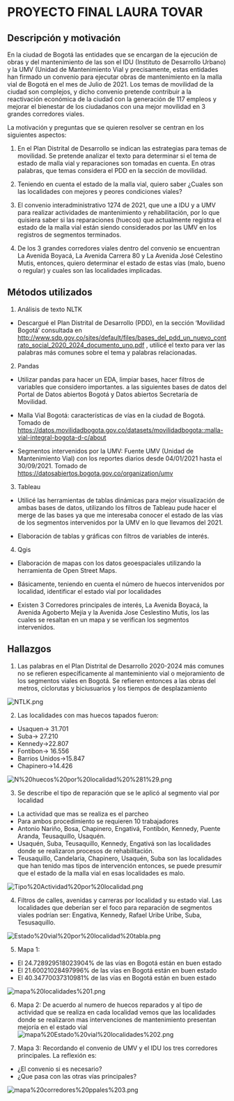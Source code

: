 # PROYECTO FINAL LAURA TOVAR

## Descripción y motivación

En la ciudad de Bogotá las entidades que se encargan de la ejecución de obras y del mantenimiento de las son el IDU (Instituto de Desarrollo Urbano) y la UMV (Unidad de Mantenimiento Vial y precisamente, estas entidades han firmado un convenio para ejecutar obras de mantenimiento en la malla vial de Bogotá en el mes de Julio de 2021. Los temas de movilidad de la ciudad son complejos, y dicho convenio pretende contribuir a la reactivación económica de la ciudad con la generación de 117 empleos y mejorar el bienestar de los ciudadanos con una mejor movilidad en 3 grandes corredores viales. <br>

La motivación y preguntas que se quieren resolver se centran en los siguientes aspectos:

1.	En el Plan Distrital de Desarrollo se indican las estrategias para temas de movilidad. Se pretende analizar el texto para determinar si el tema de estado de malla vial y reparaciones son tomadas en cuenta. En otras palabras, que temas considera el PDD en la sección de movilidad. 

2.	Teniendo en cuenta el estado de la malla vial, quiero saber ¿Cuales son las localidades con mejores y peores condiciones viales?

3.	El convenio interadministrativo 1274 de 2021, que une a IDU y a UMV para realizar actividades de mantenimiento y rehabilitación, por lo que quisiera saber si las reparaciones (huecos) que actualmente registra el estado de la malla vial están siendo considerados por las UMV en los registros de segmentos terminados. 

4.	De los 3 grandes corredores viales dentro del convenio se encuentran La Avenida Boyacá, La Avenida Carrera 80 y La Avenida José Celestino Mutis, entonces, quiero determinar el estado de estas vías (malo, bueno o regular) y cuales son las localidades implicadas.



## Métodos utilizados

1.	Análisis de texto NLTK <br>
-	Descargué el Plan Distrital de Desarrollo (PDD), en la sección ‘Movilidad Bogotá’ consultada en http://www.sdp.gov.co/sites/default/files/bases_del_pdd_un_nuevo_contrato_social_2020_2024_documento_uno.pdf , utilicé el texto para ver las palabras más comunes sobre el tema y palabras relacionadas. 

2.	Pandas <br>
-	Utilizar pandas para hacer un EDA, limpiar bases, hacer filtros de variables que considero importantes. a las siguientes bases de datos del Portal de Datos abiertos Bogotá y Datos abiertos Secretaría de Movilidad.

-	Malla Vial Bogotá: características de vías en la ciudad de Bogotá. Tomado de https://datos.movilidadbogota.gov.co/datasets/movilidadbogota::malla-vial-integral-bogota-d-c/about 

-	Segmentos intervenidos por la UMV: Fuente UMV (Unidad de Mantenimiento Vial) con los reportes diarios desde 04/01/2021 hasta el 30/09/2021. Tomado de https://datosabiertos.bogota.gov.co/organization/umv 

3.	Tableau <br>
-	Utilicé las herramientas de tablas dinámicas para mejor visualización de ambas bases de datos, utilizando los filtros de Tableau pude hacer el merge de las bases ya que me interesaba conocer el estado de las vías de los segmentos intervenidos por la UMV en lo que llevamos del 2021.

-	Elaboración de tablas y gráficas con filtros de variables de interés. 

4.	Qgis <br>
-	Elaboración de mapas con los datos geoespaciales utilizando la herramienta de Open Street Maps.

-	Básicamente, teniendo en cuenta el número de huecos intervenidos por localidad,  identificar el estado vial por localidades

-	Existen 3 Corredores principales de interés, La Avenida Boyacá, la Avenida Agoberto Mejía y la Avenida Jose Ceslestino Mutis, los las cuales se resaltan en un mapa y se verifican los segmentos intervenidos.



## Hallazgos

1. Las palabras en el Plan Distrital de Desarrollo 2020-2024 más comunes no se refieren específicamente al manteminiento vial o mejoramiento de los segmentos viales en Bogotá. Se refieren entonces a las obras del metros, ciclorutas y biciusuarios y los tiempos de desplazamiento

![NTLK.png](attachment:NTLK.png)



2. Las localidades con mas huecos tapados fueron:
-	Usaquen-> 31.701
-	Suba-> 27.210
-	Kennedy->22.807
-	Fontibon-> 16.556
-	Barrios Unidos->15.847
-	Chapinero->14.426

![N%20huecos%20por%20localidad%20%281%29.png](attachment:N%20huecos%20por%20localidad%20%281%29.png)

3. Se describe el tipo de reparación que se le aplicó al segmento vial por localidad <br>
-	La actividad que mas se realiza es el parcheo
-	Para ambos procedimiento se requieren 10 trabajadores
-	Antonio Nariño, Bosa, Chapinero, Engativá, Fontibón, Kennedy, Puente Aranda, Teusaquillo, Usaquén.
-	Usaquén, Suba, Teusaquillo, Kennedy, Engativá son las localidades donde se realizaron procesos de rehabilitación.
-	Teusaquillo, Candelaria, Chapinero, Usaquén, Suba son las localidades que han tenido mas tipos de intervención entonces, se puede presumir que el estado de la malla vial en esas localidades es malo. <br>

![Tipo%20Actividad%20por%20localidad.png](attachment:Tipo%20Actividad%20por%20localidad.png)




4. Filtros de calles, avenidas y carreras por localidad y su estado vial. Las localidades que deberían ser el foco para reparación de segmentos viales podrían ser: Engativa, Kennedy, Rafael Uribe Uribe, Suba, Tesusaquillo.

![Estado%20vial%20por%20localidad%20tabla.png](attachment:Estado%20vial%20por%20localidad%20tabla.png)


5. Mapa 1:
- El 24.728929518023904% de las vías en Bogotá están en buen estado
- El 21.60021028497996% de las vías en Bogotá están en buen estado
- El 40.34770037310981% de las vías en Bogotá están en buen estado


![mapa%20localidades%201.png](attachment:mapa%20localidades%201.png)


6. Mapa 2: De acuerdo al numero de huecos reparados y al tipo de actividad que se realiza en cada localidad vemos que las
localidades donde se realizaron mas intervenciones de mantenimiento presentan mejoría en el estado vial
![mapa%20Estado%20vial%20localidades%202.png](attachment:mapa%20Estado%20vial%20localidades%202.png)


7. Mapa 3: Recordando el convenio de UMV y el IDU los tres corredores principales. La reflexión es:
- ¿El convenio si es necesario?
- ¿Que pasa con las otras vías principales?


![mapa%20corredores%20ppales%203.png](attachment:mapa%20corredores%20ppales%203.png)
